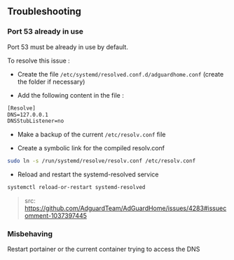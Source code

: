 ## Troubleshooting

### Port 53 already in use

Port 53 must be already in use by default.

To resolve this issue :

- Create the file `/etc/systemd/resolved.conf.d/adguardhome.conf` (create the folder if necessary)

- Add the following content in the file :

```txt
[Resolve]
DNS=127.0.0.1
DNSStubListener=no
```

- Make a backup of the current `/etc/resolv.conf` file

- Create a symbolic link for the compiled resolv.conf

```sh
sudo ln -s /run/systemd/resolve/resolv.conf /etc/resolv.conf
```

- Reload and restart the systemd-resolved service


```sh
systemctl reload-or-restart systemd-resolved
```

> src: https://github.com/AdguardTeam/AdGuardHome/issues/4283#issuecomment-1037397445

### Misbehaving

Restart portainer or the current container trying to access the DNS